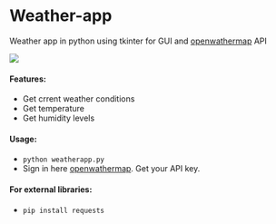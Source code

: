 # Weather-app
Weather app in python using tkinter for GUI and [openwathermap](https://openweathermap.org/) API

![](https://i.postimg.cc/j2rN69PN/image.png)

####  Features:
- Get crrent weather conditions 
- Get temperature
- Get humidity levels

#### Usage:
- `python weatherapp.py`
- Sign in here [openwathermap](https://openweathermap.org/). Get your API key.

#### For external libraries:
- `pip install requests`
